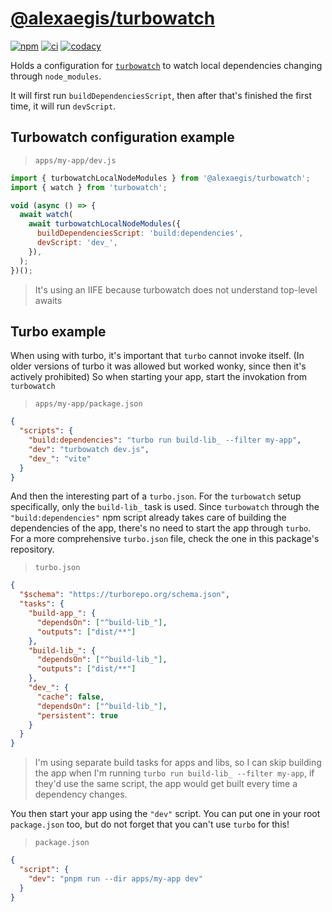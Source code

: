 # [@alexaegis/turbowatch](https://github.com/AlexAegis/js-tooling/tree/master/packages/turbowatch)

[![npm](https://img.shields.io/npm/v/@alexaegis/turbowatch/latest)](https://www.npmjs.com/package/@alexaegis/turbowatch)
[![ci](https://github.com/AlexAegis/js-tooling/actions/workflows/cicd.yml/badge.svg)](https://github.com/AlexAegis/js-tooling/actions/workflows/cicd.yml)
[![codacy](https://app.codacy.com/project/badge/Grade/7939332dc9454dc1b0529e720ff902e6)](https://www.codacy.com/gh/AlexAegis/js-tooling/dashboard?utm_source=github.com&utm_medium=referral&utm_content=AlexAegis/js-tooling&utm_campaign=Badge_Grade)

Holds a configuration for [`turbowatch`](https://github.com/gajus/turbowatch) to
watch local dependencies changing through `node_modules`.

It will first run `buildDependenciesScript`, then after that's finished the
first time, it will run `devScript`.

## Turbowatch configuration example

> `apps/my-app/dev.js`

```js
import { turbowatchLocalNodeModules } from '@alexaegis/turbowatch';
import { watch } from 'turbowatch';

void (async () => {
  await watch(
    await turbowatchLocalNodeModules({
      buildDependenciesScript: 'build:dependencies',
      devScript: 'dev_',
    }),
  );
})();
```

> It's using an IIFE because turbowatch does not understand top-level awaits

## Turbo example

When using with turbo, it's important that `turbo` cannot invoke itself. (In
older versions of turbo it was allowed but worked wonky, since then it's
actively prohibited) So when starting your app, start the invokation from
`turbowatch`

> `apps/my-app/package.json`

```json
{
  "scripts": {
    "build:dependencies": "turbo run build-lib_ --filter my-app",
    "dev": "turbowatch dev.js",
    "dev_": "vite"
  }
}
```

And then the interesting part of a `turbo.json`. For the `turbowatch` setup
specifically, only the `build-lib_` task is used. Since `turbowatch` through the
`"build:dependencies"` npm script already takes care of building the
dependencies of the app, there's no need to start the app through `turbo`. For a
more comprehensive `turbo.json` file, check the one in this package's
repository.

> `turbo.json`

```json
{
  "$schema": "https://turborepo.org/schema.json",
  "tasks": {
    "build-app_": {
      "dependsOn": ["^build-lib_"],
      "outputs": ["dist/**"]
    },
    "build-lib_": {
      "dependsOn": ["^build-lib_"],
      "outputs": ["dist/**"]
    },
    "dev_": {
      "cache": false,
      "dependsOn": ["^build-lib_"],
      "persistent": true
    }
  }
}
```

> I'm using separate build tasks for apps and libs, so I can skip building the
> app when I'm running `turbo run build-lib_ --filter my-app`, if they'd use the
> same script, the app would get built every time a dependency changes.

You then start your app using the `"dev"` script. You can put one in your root
`package.json` too, but do not forget that you can't use `turbo` for this!

> `package.json`

```json
{
  "script": {
    "dev": "pnpm run --dir apps/my-app dev"
  }
}
```
